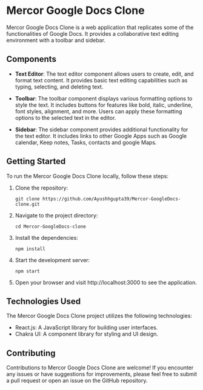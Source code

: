 # Mercor Google Docs Clone

Mercor Google Docs Clone is a web application that replicates some of the functionalities of Google Docs. It provides a collaborative text editing environment with a toolbar and sidebar.

## Components

- **Text Editor**: The text editor component allows users to create, edit, and format text content. It provides basic text editing capabilities such as typing, selecting, and deleting text.

- **Toolbar**: The toolbar component displays various formatting options to style the text. It includes buttons for features like bold, italic, underline, font styles, alignment, and more. Users can apply these formatting options to the selected text in the editor.

- **Sidebar**: The sidebar component provides additional functionality for the text editor. It includes links to other Google Apps such as Google calendar, Keep notes, Tasks, contacts and google Maps.

## Getting Started

To run the Mercor Google Docs Clone locally, follow these steps:

1. Clone the repository:

   ```shell
   git clone https://github.com/Ayushhgupta39/Mercor-GoogleDocs-clone.git
   ```
   
2. Navigate to the project directory:
   ```shell
   cd Mercor-GoogleDocs-clone
   ```
3. Install the dependencies:
   ```shell
   npm install
   ```
4. Start the development server:
   ```shell
   npm start
   ```
5. Open your browser and visit http://localhost:3000 to see the application.

## Technologies Used

The Mercor Google Docs Clone project utilizes the following technologies:

- React.js: A JavaScript library for building user interfaces.
- Chakra UI: A component library for styling and UI design.

## Contributing
Contributions to Mercor Google Docs Clone are welcome! If you encounter any issues or have suggestions for improvements, please feel free to submit a pull request or open an issue on the GitHub repository.



